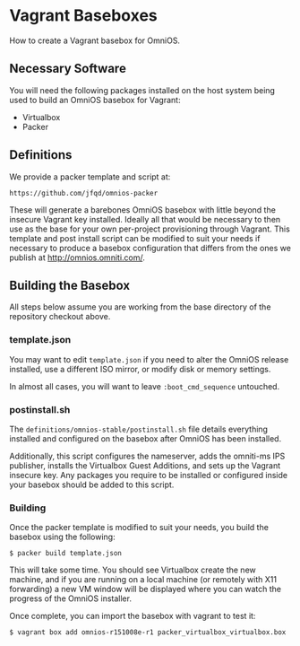 Vagrant Baseboxes
=================

How to create a Vagrant basebox for OmniOS.

Necessary Software
------------------

You will need the following packages installed on the host system being
used to build an OmniOS basebox for Vagrant:

* Virtualbox
* Packer

Definitions
-----------

We provide a packer template and script at:

```
https://github.com/jfqd/omnios-packer
```

These will generate a barebones OmniOS basebox with little beyond the
insecure Vagrant key installed. Ideally all that would be necessary to
then use as the base for your own per-project provisioning through
Vagrant. This template and post install script can be modified to suit
your needs if necessary to produce a basebox configuration that differs
from the ones we publish at <http://omnios.omniti.com/>.

Building the Basebox
--------------------

All steps below assume you are working from the base directory of the
repository checkout above.

### template.json

You may want to edit `template.json` if you need to alter the OmniOS release installed,
use a different ISO mirror, or modify disk or memory settings.

In almost all cases, you will want to leave `:boot_cmd_sequence` untouched.

### postinstall.sh

The `definitions/omnios-stable/postinstall.sh` file details everything installed
and configured on the basebox after OmniOS has been installed.

Additionally, this script configures the nameserver, adds the omniti-ms
IPS publisher, installs the Virtualbox Guest Additions, and sets up the
Vagrant insecure key. Any packages you require to be installed or
configured inside your basebox should be added to this script.

### Building

Once the packer template is modified to suit your needs, you build the
basebox using the following:

```
$ packer build template.json
```

This will take some time. You should see Virtualbox create the new
machine, and if you are running on a local machine (or remotely with X11
forwarding) a new VM window will be displayed where you can watch the
progress of the OmniOS installer.

Once complete, you can import the basebox with vagrant to test it:

```
$ vagrant box add omnios-r151008e-r1 packer_virtualbox_virtualbox.box
```
